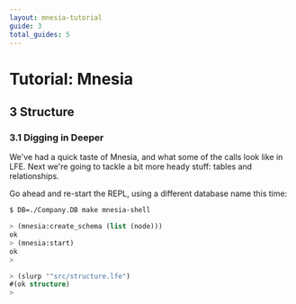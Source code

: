 ```yaml
---
layout: mnesia-tutorial
guide: 3
total_guides: 5
---
```

# Tutorial: Mnesia

## 3 Structure

### 3.1 Digging in Deeper

We've had a quick taste of Mnesia, and what some of the calls look like in LFE.
Next we're going to tackle a bit more heady stuff: tables and relationships.

Go ahead and re-start the REPL, using a different database name this time:

```bash
$ DB=./Company.DB make mnesia-shell
```

```cl
> (mnesia:create_schema (list (node)))
ok
> (mnesia:start)
ok
>
```

```cl
> (slurp '"src/structure.lfe")
#(ok structure)
>
```




